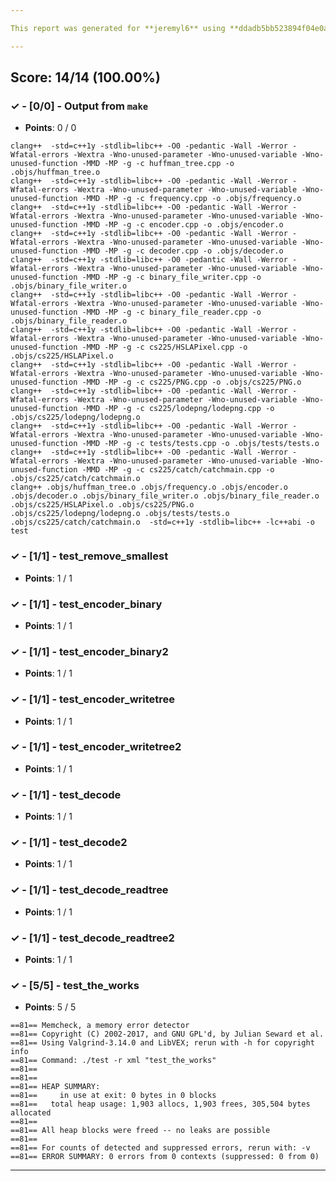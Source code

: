 ```yaml
---

This report was generated for **jeremyl6** using **ddadb5bb523894f04e0a45946e0f906a12fd84e3** (latest commit as of **October 10th 2021, 11:59 pm**)

---
```





## Score: 14/14 (100.00%)


### ✓ - [0/0] - Output from `make`

- **Points**: 0 / 0


```
clang++  -std=c++1y -stdlib=libc++ -O0 -pedantic -Wall -Werror -Wfatal-errors -Wextra -Wno-unused-parameter -Wno-unused-variable -Wno-unused-function -MMD -MP -g -c huffman_tree.cpp -o .objs/huffman_tree.o
clang++  -std=c++1y -stdlib=libc++ -O0 -pedantic -Wall -Werror -Wfatal-errors -Wextra -Wno-unused-parameter -Wno-unused-variable -Wno-unused-function -MMD -MP -g -c frequency.cpp -o .objs/frequency.o
clang++  -std=c++1y -stdlib=libc++ -O0 -pedantic -Wall -Werror -Wfatal-errors -Wextra -Wno-unused-parameter -Wno-unused-variable -Wno-unused-function -MMD -MP -g -c encoder.cpp -o .objs/encoder.o
clang++  -std=c++1y -stdlib=libc++ -O0 -pedantic -Wall -Werror -Wfatal-errors -Wextra -Wno-unused-parameter -Wno-unused-variable -Wno-unused-function -MMD -MP -g -c decoder.cpp -o .objs/decoder.o
clang++  -std=c++1y -stdlib=libc++ -O0 -pedantic -Wall -Werror -Wfatal-errors -Wextra -Wno-unused-parameter -Wno-unused-variable -Wno-unused-function -MMD -MP -g -c binary_file_writer.cpp -o .objs/binary_file_writer.o
clang++  -std=c++1y -stdlib=libc++ -O0 -pedantic -Wall -Werror -Wfatal-errors -Wextra -Wno-unused-parameter -Wno-unused-variable -Wno-unused-function -MMD -MP -g -c binary_file_reader.cpp -o .objs/binary_file_reader.o
clang++  -std=c++1y -stdlib=libc++ -O0 -pedantic -Wall -Werror -Wfatal-errors -Wextra -Wno-unused-parameter -Wno-unused-variable -Wno-unused-function -MMD -MP -g -c cs225/HSLAPixel.cpp -o .objs/cs225/HSLAPixel.o
clang++  -std=c++1y -stdlib=libc++ -O0 -pedantic -Wall -Werror -Wfatal-errors -Wextra -Wno-unused-parameter -Wno-unused-variable -Wno-unused-function -MMD -MP -g -c cs225/PNG.cpp -o .objs/cs225/PNG.o
clang++  -std=c++1y -stdlib=libc++ -O0 -pedantic -Wall -Werror -Wfatal-errors -Wextra -Wno-unused-parameter -Wno-unused-variable -Wno-unused-function -MMD -MP -g -c cs225/lodepng/lodepng.cpp -o .objs/cs225/lodepng/lodepng.o
clang++  -std=c++1y -stdlib=libc++ -O0 -pedantic -Wall -Werror -Wfatal-errors -Wextra -Wno-unused-parameter -Wno-unused-variable -Wno-unused-function -MMD -MP -g -c tests/tests.cpp -o .objs/tests/tests.o
clang++  -std=c++1y -stdlib=libc++ -O0 -pedantic -Wall -Werror -Wfatal-errors -Wextra -Wno-unused-parameter -Wno-unused-variable -Wno-unused-function -MMD -MP -g -c cs225/catch/catchmain.cpp -o .objs/cs225/catch/catchmain.o
clang++ .objs/huffman_tree.o .objs/frequency.o .objs/encoder.o .objs/decoder.o .objs/binary_file_writer.o .objs/binary_file_reader.o .objs/cs225/HSLAPixel.o .objs/cs225/PNG.o .objs/cs225/lodepng/lodepng.o .objs/tests/tests.o .objs/cs225/catch/catchmain.o  -std=c++1y -stdlib=libc++ -lc++abi -o test

```


### ✓ - [1/1] - test_remove_smallest

- **Points**: 1 / 1





### ✓ - [1/1] - test_encoder_binary

- **Points**: 1 / 1





### ✓ - [1/1] - test_encoder_binary2

- **Points**: 1 / 1





### ✓ - [1/1] - test_encoder_writetree

- **Points**: 1 / 1





### ✓ - [1/1] - test_encoder_writetree2

- **Points**: 1 / 1





### ✓ - [1/1] - test_decode

- **Points**: 1 / 1





### ✓ - [1/1] - test_decode2

- **Points**: 1 / 1





### ✓ - [1/1] - test_decode_readtree

- **Points**: 1 / 1





### ✓ - [1/1] - test_decode_readtree2

- **Points**: 1 / 1





### ✓ - [5/5] - test_the_works

- **Points**: 5 / 5

```
==81== Memcheck, a memory error detector
==81== Copyright (C) 2002-2017, and GNU GPL'd, by Julian Seward et al.
==81== Using Valgrind-3.14.0 and LibVEX; rerun with -h for copyright info
==81== Command: ./test -r xml "test_the_works"
==81== 
==81== 
==81== HEAP SUMMARY:
==81==     in use at exit: 0 bytes in 0 blocks
==81==   total heap usage: 1,903 allocs, 1,903 frees, 305,504 bytes allocated
==81== 
==81== All heap blocks were freed -- no leaks are possible
==81== 
==81== For counts of detected and suppressed errors, rerun with: -v
==81== ERROR SUMMARY: 0 errors from 0 contexts (suppressed: 0 from 0)

```



---